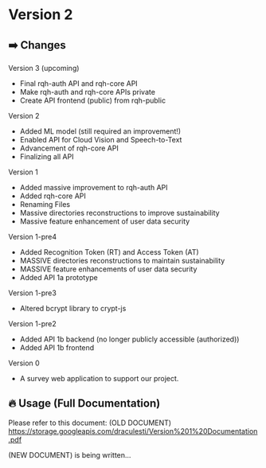 # Version 2
## ➡️ Changes
Version 3 (upcoming)
- Final rqh-auth API and rqh-core API
- Make rqh-auth and rqh-core APIs private
- Create API frontend (public) from rqh-public

Version 2
- Added ML model (still required an improvement!)
- Enabled API for Cloud Vision and Speech-to-Text
- Advancement of rqh-core API
- Finalizing all API

Version 1
- Added massive improvement to rqh-auth API
- Added rqh-core API
- Renaming Files
- Massive directories reconstructions to improve sustainability
- Massive feature enhancement of user data security

Version 1-pre4
- Added Recognition Token (RT) and Access Token (AT)
- MASSIVE directories reconstructions to maintain sustainability
- MASSIVE feature enhancements of user data security
- Added API 1a prototype

Version 1-pre3
- Altered bcrypt library to crypt-js

Version 1-pre2
- Added API 1b backend (no longer publicly accessible (authorized))
- Added API 1b frontend

Version 0
- A survey web application to support our project.

## 🔥 Usage (Full Documentation)
Please refer to this document:
(OLD DOCUMENT)
https://storage.googleapis.com/draculesti/Version%201%20Documentation.pdf

(NEW DOCUMENT)
is being written...
